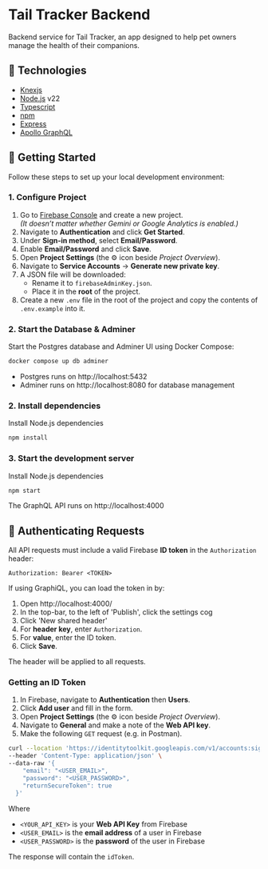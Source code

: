 # Tail Tracker Backend

Backend service for Tail Tracker, an app designed to help pet owners manage the health of their companions.

## 🧰 Technologies

- [Knexjs](https://knexjs.org/)
- [Node.js](https://nodejs.org/en) v22
- [Typescript](https://www.typescriptlang.org/)
- [npm](https://www.npmjs.com/)
- [Express](https://expressjs.com/)
- [Apollo GraphQL](https://www.apollographql.com/)

## 🚀 Getting Started

Follow these steps to set up your local development environment:

### 1. Configure Project

1. Go to [Firebase Console](https://console.firebase.google.com/) and create a new project.  
   _(It doesn’t matter whether Gemini or Google Analytics is enabled.)_
2. Navigate to **Authentication** and click **Get Started**.
3. Under **Sign-in method**, select **Email/Password**.
4. Enable **Email/Password** and click **Save**.
5. Open **Project Settings** (the ⚙️ icon beside _Project Overview_).
6. Navigate to **Service Accounts** → **Generate new private key**.
7. A JSON file will be downloaded:
   - Rename it to `firebaseAdminKey.json`.
   - Place it in the **root** of the project.
8. Create a new `.env` file in the root of the project and copy the contents of `.env.example` into it.

### 2. Start the Database & Adminer

Start the Postgres database and Adminer UI using Docker Compose:

```bash
docker compose up db adminer
```

- Postgres runs on http://localhost:5432
- Adminer runs on http://localhost:8080 for database management

### 2. Install dependencies

Install Node.js dependencies

```bash
npm install
```

### 3. Start the development server

Install Node.js dependencies

```bash
npm start
```

The GraphQL API runs on http://localhost:4000

## 🔐 Authenticating Requests

All API requests must include a valid Firebase **ID token** in the `Authorization` header:

```http
Authorization: Bearer <TOKEN>
```

If using GraphiQL, you can load the token in by:

1. Open http://localhost:4000/
2. In the top-bar, to the left of 'Publish', click the settings cog
3. Click 'New shared header'
4. For **header key**, enter `Authorization`.
5. For **value**, enter the ID token.
6. Click **Save**.

The header will be applied to all requests.

### Getting an ID Token

1. In Firebase, navigate to **Authentication** then **Users**.
2. Click **Add user** and fill in the form.
3. Open **Project Settings** (the ⚙️ icon beside _Project Overview_).
4. Navigate to **General** and make a note of the **Web API key**.
5. Make the following `GET` request (e.g. in Postman).

```bash
curl --location 'https://identitytoolkit.googleapis.com/v1/accounts:signInWithPassword?key=<YOUR_API_KEY>' \
--header 'Content-Type: application/json' \
--data-raw '{
    "email": "<USER_EMAIL>",
    "password": "<USER_PASSWORD>",
    "returnSecureToken": true
  }'
```

Where

- `<YOUR_API_KEY>` is your **Web API Key** from Firebase
- `<USER_EMAIL>` is the **email address** of a user in Firebase
- `<USER_PASSWORD>` is the **password** of the user in Firebase

The response will contain the `idToken`.
